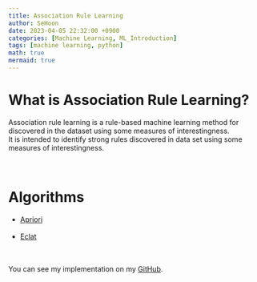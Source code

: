 ```yaml
---
title: Association Rule Learning
author: SeHoon
date: 2023-04-05 22:32:00 +0900
categories: [Machine Learning, ML_Introduction]
tags: [machine learning, python]
math: true
mermaid: true
---
```


# What is Association Rule Learning?


Association rule learning is a rule-based machine learning method for discovered in the dataset using some measures of interestingness.<br>
It is intended to identify strong rules discovered in data set using some measures of interestingness.
<br><br><br>

# Algorithms


+ [Apriori](https://csh970605.github.io/posts/Apriori/)<br><br>
+ [Eclat](https://csh970605.github.io/posts/Eclat/)<br>

<br><br>
You can see my implementation on my [GitHub](https://github.com/csh970605/Machine-LearningA-Z/tree/main/Part%205%20-%20Association%20Rule%20Learning).